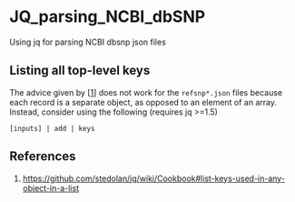 # JQ_parsing_NCBI_dbSNP
Using jq for parsing NCBI dbsnp json files


## Listing all top-level keys

The advice given by [[1]] does not work for the `refsnp*.json` files because each record is a separate object, as opposed to an element of an array. Instead, consider using the following (requires jq >=1.5)
```jq
[inputs] | add | keys
```




## References

[1]: https://github.com/stedolan/jq/wiki/Cookbook#list-keys-used-in-any-object-in-a-list

1. https://github.com/stedolan/jq/wiki/Cookbook#list-keys-used-in-any-object-in-a-list
